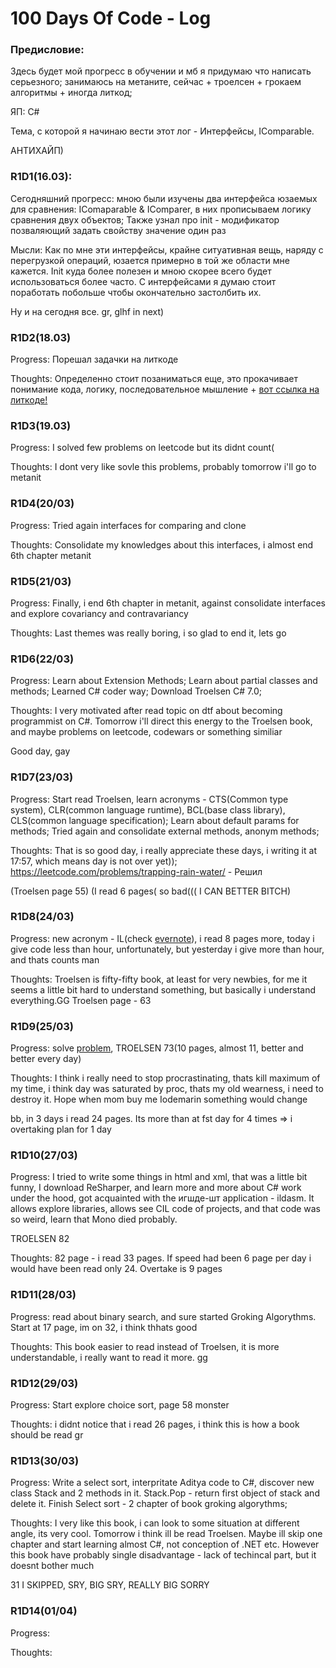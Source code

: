 # 100 Days Of Code - Log

### Предисловие:

Здесь будет мой прогресс в обучении и мб я придумаю что написать серьезного; занимаюсь на метаните, сейчас + троелсен + грокаем алгоритмы + иногда литкод;

ЯП: С#

Тема, с которой я начинаю вести этот лог - Интерфейсы, IComparable.

АНТИХАЙП)

### R1D1(16.03):
Сегодняшний прогресс: мною были изучены два интерфейса юзаемых для сравнения: IComaparable & IComparer, в них прописываем логику сравнения двух объектов; Также узнал про init - модификатор позваляющий задать свойству значение один раз

Мысли: Как по мне эти интерфейсы, крайне ситуативная вещь, наряду с перегрузкой операций, юзается примерно в той же области мне кажется. Init куда более полезен и мною скорее всего будет использоваться более часто.
С интерфейсами я думаю стоит поработать побольше чтобы окончательно застолбить их.

Ну и на сегодня все. gr, glhf in next)

### R1D2(18.03)

Progress: Порешал задачки на литкоде

Thoughts: Определенно стоит позаниматься еще, это прокачивает понимание кода, логику, последовательное мышление + [вот ссылка на литкоде!](https://leetcode.com/problemset/all/)

### R1D3(19.03)

Progress: I solved few problems on leetcode but its didnt count(

Thoughts: I dont very like sovle this problems, probably tomorrow i'll go to metanit

### R1D4(20/03)

Progress: Tried again interfaces for comparing and clone

Thoughts: Consolidate my knowledges about this interfaces, i almost end 6th chapter metanit

### R1D5(21/03)

Progress: Finally, i end 6th chapter in metanit, against consolidate interfaces and explore covariancy and contravariancy

Thoughts: Last themes was really boring, i so glad to end it, lets go

### R1D6(22/03)

Progress:  Learn about Extension Methods; Learn about partial classes and methods; Learned C# coder way; Download Troelsen C# 7.0;

Thoughts: I very motivated after read topic on dtf about becoming programmist on C#. Tomorrow i'll direct this energy to the Troelsen book, and maybe problems on leetcode, codewars or something similiar

Good day, gay

### R1D7(23/03)

Progress: Start read Troelsen, learn acronyms - CTS(Common type system), CLR(common language runtime), BCL(base class library), CLS(common language specification);
Learn about default params for methods; Tried again and consolidate external methods, anonym methods; 

Thoughts: That is so good day, i really appreciate these days, i writing it at 17:57, which means day is not over yet));
https://leetcode.com/problems/trapping-rain-water/ - Решил

(Troelsen page 55)
(I read 6 pages( so bad(((  I CAN BETTER BITCH)

### R1D8(24/03)

Progress: new acronym - IL(check [evernote](https://www.evernote.com/shard/s519/sh/e218f5f0-f1f0-c82c-f968-7aadd8f2647a/8128e9310b61406bd83fdfafdc200810)), i read 8 pages more, today i give code less than hour, unfortunately, but yesterday i give more than hour, and thats counts man

Thoughts: Troelsen is fifty-fifty book, at least for very newbies, for me it seems a little bit hard to understand something, but basically i understand everything.GG
Troelsen page - 63

### R1D9(25/03)

Progress: solve [problem](https://leetcode.com/problems/median-of-two-sorted-arrays/), TROELSEN 73(10 pages, almost 11, better and better every day)

Thoughts: I think i really need to stop procrastinating, thats kill maximum of my time, i think day was saturated by proc, thats my old wearness, i need to destroy it. Hope when mom buy me Iodemarin something would change

bb, in 3 days i read 24 pages. Its more than at fst day for 4 times => i overtaking plan for 1 day

### R1D10(27/03)

Progress: I tried to write some things in html and xml, that was a little bit funny, I download ReSharper, and learn more and more about C# work under the hood, got acquainted with the игшде-шт application - ildasm. It allows explore libraries, allows see CIL code of projects, and that code was so weird, learn that Mono died  probably.

TROELSEN 82

Thoughts: 82 page - i read 33 pages. If speed had been 6 page per day i would have been read only 24. Overtake is 9 pages

### R1D11(28/03)

Progress: read about binary search, and sure started Groking Algorythms. Start at 17 page, im on 32, i think thhats good

Thoughts: This book easier to read instead of Troelsen, it is more understandable, i really want to read it more. gg

### R1D12(29/03)

Progress: Start explore choice sort, page 58 monster

Thoughts: i didnt notice that i read 26 pages, i think this is how a book should be read gr

### R1D13(30/03)

Progress: Write a select sort, interpritate Aditya code to C#, discover new class Stack and 2 methods in it. Stack.Pop - return first object of stack and delete it. Finish Select sort - 2 chapter of book groking algorythms;

Thoughts: I very like this book, i can look to some situation at different angle, its very cool. Tomorrow i think ill be read Troelsen. Maybe ill skip one chapter and start learning almost C#, not conception of .NET etc. However this book have probably single disadvantage - lack of techincal part, but it doesnt bother much

31 I SKIPPED, SRY, BIG SRY, REALLY BIG SORRY

### R1D14(01/04)

Progress:

Thoughts: 

